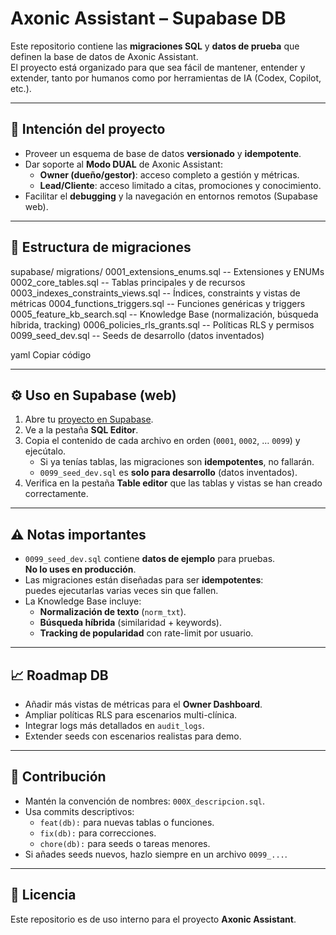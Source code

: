 # Axonic Assistant – Supabase DB

Este repositorio contiene las **migraciones SQL** y **datos de prueba** que definen la base de datos de Axonic Assistant.  
El proyecto está organizado para que sea fácil de mantener, entender y extender, tanto por humanos como por herramientas de IA (Codex, Copilot, etc.).

---

## 🎯 Intención del proyecto
- Proveer un esquema de base de datos **versionado** y **idempotente**.
- Dar soporte al **Modo DUAL** de Axonic Assistant:
  - **Owner (dueño/gestor)**: acceso completo a gestión y métricas.
  - **Lead/Cliente**: acceso limitado a citas, promociones y conocimiento.
- Facilitar el **debugging** y la navegación en entornos remotos (Supabase web).

---

## 📂 Estructura de migraciones
supabase/
migrations/
0001_extensions_enums.sql -- Extensiones y ENUMs
0002_core_tables.sql -- Tablas principales y de recursos
0003_indexes_constraints_views.sql -- Índices, constraints y vistas de métricas
0004_functions_triggers.sql -- Funciones genéricas y triggers
0005_feature_kb_search.sql -- Knowledge Base (normalización, búsqueda híbrida, tracking)
0006_policies_rls_grants.sql -- Políticas RLS y permisos
0099_seed_dev.sql -- Seeds de desarrollo (datos inventados)

yaml
Copiar código

---

## ⚙️ Uso en Supabase (web)
1. Abre tu [proyecto en Supabase](https://supabase.com/dashboard).  
2. Ve a la pestaña **SQL Editor**.  
3. Copia el contenido de cada archivo en orden (`0001`, `0002`, … `0099`) y ejecútalo.  
   - Si ya tenías tablas, las migraciones son **idempotentes**, no fallarán.  
   - `0099_seed_dev.sql` es **solo para desarrollo** (datos inventados).  
4. Verifica en la pestaña **Table editor** que las tablas y vistas se han creado correctamente.

---

## ⚠️ Notas importantes
- `0099_seed_dev.sql` contiene **datos de ejemplo** para pruebas.  
  **No lo uses en producción**.  
- Las migraciones están diseñadas para ser **idempotentes**:  
  puedes ejecutarlas varias veces sin que fallen.  
- La Knowledge Base incluye:
  - **Normalización de texto** (`norm_txt`).  
  - **Búsqueda híbrida** (similaridad + keywords).  
  - **Tracking de popularidad** con rate-limit por usuario.

---

## 📈 Roadmap DB
- Añadir más vistas de métricas para el **Owner Dashboard**.  
- Ampliar políticas RLS para escenarios multi-clínica.  
- Integrar logs más detallados en `audit_logs`.  
- Extender seeds con escenarios realistas para demo.  

---

## 👥 Contribución
- Mantén la convención de nombres: `000X_descripcion.sql`.  
- Usa commits descriptivos:  
  - `feat(db):` para nuevas tablas o funciones.  
  - `fix(db):` para correcciones.  
  - `chore(db):` para seeds o tareas menores.  
- Si añades seeds nuevos, hazlo siempre en un archivo `0099_...`.

---

## 📝 Licencia
Este repositorio es de uso interno para el proyecto **Axonic Assistant**.  
